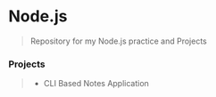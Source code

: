 # Node.js
> Repository for my Node.js practice and Projects

### Projects
> - CLI Based Notes Application

